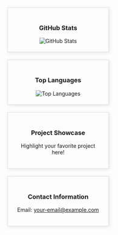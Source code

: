 <div style="display: flex; flex-wrap: wrap; justify-content: space-around; gap: 20px;">

  <!-- Box 1 -->
  <div style="border: 1px solid #ddd; padding: 20px; width: 45%; text-align: center; box-shadow: 2px 2px 10px rgba(0,0,0,0.1);">
    <h3>GitHub Stats</h3>
    <img src="https://github-readme-stats.vercel.app/api?username=TwoOfEight&show_icons=true&theme=radical" alt="GitHub Stats">
  </div>

  <!-- Box 2 -->
  <div style="border: 1px solid #ddd; padding: 20px; width: 45%; text-align: center; box-shadow: 2px 2px 10px rgba(0,0,0,0.1);">
    <h3>Top Languages</h3>
    <img src="https://github-readme-stats.vercel.app/api/top-langs/?username=TwoOfEight&layout=compact&theme=radical" alt="Top Languages">
  </div>

  <!-- Box 3 -->
  <div style="border: 1px solid #ddd; padding: 20px; width: 45%; text-align: center; box-shadow: 2px 2px 10px rgba(0,0,0,0.1);">
    <h3>Project Showcase</h3>
    <p>Highlight your favorite project here!</p>
  </div>

  <!-- Box 4 -->
  <div style="border: 1px solid #ddd; padding: 20px; width: 45%; text-align: center; box-shadow: 2px 2px 10px rgba(0,0,0,0.1);">
    <h3>Contact Information</h3>
    <p>Email: <a href="mailto:your-email@example.com">your-email@example.com</a></p>
  </div>

</div>
